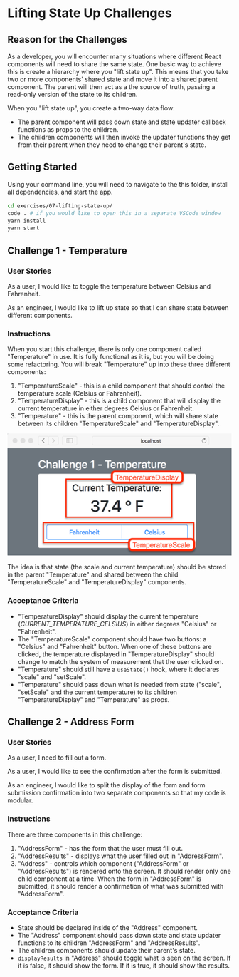 # Lifting State Up Challenges

## Reason for the Challenges

As a developer, you will encounter many situations where different React components will need to share the same state. One basic way to achieve this is create a hierarchy where you "lift state up". This means that you take two or more components' shared state and move it into a shared parent component. The parent will then act as a the source of truth, passing a read-only version of the state to its children.

When you "lift state up", you create a two-way data flow:

- The parent component will pass down state and state updater callback functions as props to the children.
- The children components will then invoke the updater functions they get from their parent when they need to change their parent's state.

## Getting Started

Using your command line, you will need to navigate to the this folder, install all dependencies, and start the app.

```bash
cd exercises/07-lifting-state-up/
code . # if you would like to open this in a separate VSCode window
yarn install
yarn start
```

## Challenge 1 - Temperature

### User Stories

As a user, I would like to toggle the temperature between Celsius and Fahrenheit.

As an engineer, I would like to lift up state so that I can share state between different components.

### Instructions

When you start this challenge, there is only one component called "Temperature" in use. It is fully functional as it is, but you will be doing some refactoring. You will break "Temperature" up into these three different components:

1. "TemperatureScale" - this is a child component that should control the temperature scale (Celsius or Fahrenheit).
2. "TemperatureDisplay" - this is a child component that will display the current temperature in either degrees Celsius or Fahrenheit.
3. "Temperature" - this is the parent component, which will share state between its children "TemperatureScale" and "TemperatureDisplay".

![How to refactor](challenge1.png)

The idea is that state (the scale and current temperature) should be stored in the parent "Temperature" and shared between the child "TemperatureScale" and "TemperatureDisplay" components.

### Acceptance Criteria

- "TemperatureDisplay" should display the current temperature (_CURRENT_TEMPERATURE_CELSIUS_) in either degrees "Celsius" or "Fahrenheit".
- The "TemperatureScale" component should have two buttons: a "Celsius" and "Fahrenheit" button. When one of these buttons are clicked, the temperature displayed in "TemperatureDisplay" should change to match the system of measurement that the user clicked on.
- "Temperature" should still have a `useState()` hook, where it declares "scale" and "setScale".
- "Temperature" should pass down what is needed from state ("scale", "setScale" and the current temperature) to its children "TemperatureDisplay" and "Temperature" as props.

## Challenge 2 - Address Form

### User Stories

As a user, I need to fill out a form.

As a user, I would like to see the confirmation after the form is submitted.

As an engineer, I would like to split the display of the form and form submission confirmation into two separate components so that my code is modular.

### Instructions

There are three components in this challenge:

1. "AddressForm" - has the form that the user must fill out.
2. "AddressResults" - displays what the user filled out in "AddressForm".
3. "Address" - controls which component ("AddressForm" or "AddressResults") is rendered onto the screen. It should render only one child component at a time. When the form in "AddressForm" is submitted, it should render a confirmation of what was submitted with "AddressForm".

### Acceptance Criteria

- State should be declared inside of the "Address" component.
- The "Address" component should pass down state and state updater functions to its children "AddressForm" and "AddressResults".
- The children components should update their parent's state.
- `displayResults` in "Address" should toggle what is seen on the screen. If it is false, it should show the form. If it is true, it should show the results.
